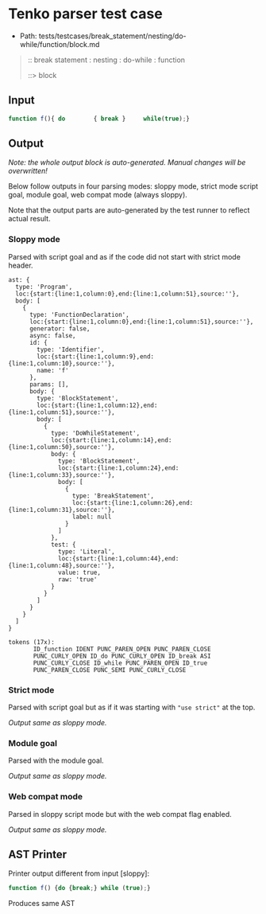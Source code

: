 # Tenko parser test case

- Path: tests/testcases/break_statement/nesting/do-while/function/block.md

> :: break statement : nesting : do-while : function
>
> ::> block

## Input

`````js
function f(){ do        { break }     while(true);}
`````

## Output

_Note: the whole output block is auto-generated. Manual changes will be overwritten!_

Below follow outputs in four parsing modes: sloppy mode, strict mode script goal, module goal, web compat mode (always sloppy).

Note that the output parts are auto-generated by the test runner to reflect actual result.

### Sloppy mode

Parsed with script goal and as if the code did not start with strict mode header.

`````
ast: {
  type: 'Program',
  loc:{start:{line:1,column:0},end:{line:1,column:51},source:''},
  body: [
    {
      type: 'FunctionDeclaration',
      loc:{start:{line:1,column:0},end:{line:1,column:51},source:''},
      generator: false,
      async: false,
      id: {
        type: 'Identifier',
        loc:{start:{line:1,column:9},end:{line:1,column:10},source:''},
        name: 'f'
      },
      params: [],
      body: {
        type: 'BlockStatement',
        loc:{start:{line:1,column:12},end:{line:1,column:51},source:''},
        body: [
          {
            type: 'DoWhileStatement',
            loc:{start:{line:1,column:14},end:{line:1,column:50},source:''},
            body: {
              type: 'BlockStatement',
              loc:{start:{line:1,column:24},end:{line:1,column:33},source:''},
              body: [
                {
                  type: 'BreakStatement',
                  loc:{start:{line:1,column:26},end:{line:1,column:31},source:''},
                  label: null
                }
              ]
            },
            test: {
              type: 'Literal',
              loc:{start:{line:1,column:44},end:{line:1,column:48},source:''},
              value: true,
              raw: 'true'
            }
          }
        ]
      }
    }
  ]
}

tokens (17x):
       ID_function IDENT PUNC_PAREN_OPEN PUNC_PAREN_CLOSE
       PUNC_CURLY_OPEN ID_do PUNC_CURLY_OPEN ID_break ASI
       PUNC_CURLY_CLOSE ID_while PUNC_PAREN_OPEN ID_true
       PUNC_PAREN_CLOSE PUNC_SEMI PUNC_CURLY_CLOSE
`````

### Strict mode

Parsed with script goal but as if it was starting with `"use strict"` at the top.

_Output same as sloppy mode._

### Module goal

Parsed with the module goal.

_Output same as sloppy mode._

### Web compat mode

Parsed in sloppy script mode but with the web compat flag enabled.

_Output same as sloppy mode._

## AST Printer

Printer output different from input [sloppy]:

````js
function f() {do {break;} while (true);}
````

Produces same AST
